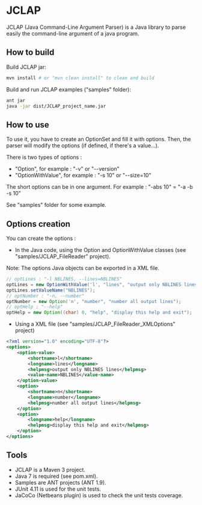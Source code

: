JCLAP
====

JCLAP (Java Command-Line Argument Parser) is a Java library to parse easily the command-line argument of a java program.

How to build
-----------

Build JCLAP jar:
``` bash
mvn install # or "mvn clean install" to clean and build
```


Build and run JCLAP examples ("samples" folder):
``` bash
ant jar
java -jar dist/JCLAP_project_name.jar
```


How to use
-----------

To use it, you have to create an OptionSet and fill it with options.
Then, the parser will modify the options (if defined, if there's a value...).

There is two types of options : 
  - "Option", for example : "-v" or "--version"
  - "OptionWithValue", for example : "-s 10" or "--size=10"
  
The short options can be in one argument. For example : "-abs 10" = "-a -b -s 10"

See "samples" folder for some example.


Options creation
----------------

You can create the options : 
- In the Java code, using the Option and OptionWithValue classes (see "samples/JCLAP_FileReader" project).

Note: The options Java objects can be exported in a XML file.

``` java
// optLines : "-l NBLINES, --lines=NBLINES"
optLines = new OptionWithValue('l', "lines", "output only NBLINES lines");
optLines.setValueName("NBLINES");
// optNumber : "-n, --number"
optNumber = new Option('n', "number", "number all output lines");
// optHelp : "--help"
optHelp = new Option((char) 0, "help", "display this help and exit");
```

- Using a XML file (see "samples/JCLAP_FileReader_XMLOptions" project)

``` xml
<?xml version="1.0" encoding="UTF-8"?>
<options>
    <option-value>
        <shortname>l</shortname>
        <longname>lines</longname>
        <helpmsg>output only NBLINES lines</helpmsg>
        <value-name>NBLINES</value-name>
    </option-value>
    <option>
        <shortname>n</shortname>
        <longname>number</longname>
        <helpmsg>number all output lines</helpmsg>
    </option>
    <option>
        <longname>help</longname>
        <helpmsg>display this help and exit</helpmsg>
    </option>
</options>

```

Tools
-----

- JCLAP is a Maven 3 project.
- Java 7 is required (see pom.xml).
- Samples are ANT projects (ANT 1.9).
- JUnit 4.11 is used for the unit tests.
- JaCoCo (Netbeans plugin) is used to check the unit tests coverage.
